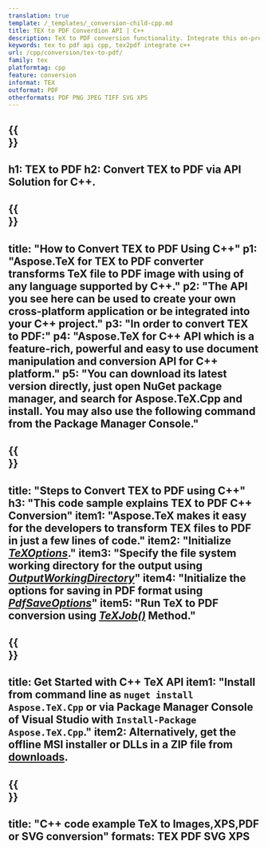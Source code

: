 ```yaml
---
translation: true
template: /_templates/_conversion-child-cpp.md
title: TEX to PDF Converdion API | C++ 
description: TeX to PDF conversion functionality. Integrate this on-premise C++ library into your project or use cross-platform applications to convert TeX to PDF.
keywords: tex to pdf api cpp, tex2pdf integrate c++
url: /cpp/conversion/tex-to-pdf/
family: tex
platformtag: cpp
feature: conversion
informat: TEX
outformat: PDF
otherformats: PDF PNG JPEG TIFF SVG XPS
---
```


{{<section banner>}}
---
h1: TEX to PDF
h2: Convert TEX to PDF via API Solution for C++.
---

{{<section overview>}}
---
title: "How to Convert TEX to PDF Using C++"
p1: "Aspose.TeX for TEX to PDF converter transforms TeX file to PDF image with using of any language supported by C++."
p2: "The API you see here can be used to create your own cross-platform application or be integrated into your C++ project."
p3: "In order to convert TEX to PDF:"
p4: "Aspose.TeX for C++ API which is a feature-rich, powerful and easy to use document manipulation and conversion API for C++ platform."
p5: "You can download its latest version directly, just open NuGet package manager, and search for Aspose.TeX.Cpp and install. You may also use the following command from the Package Manager Console."
---

{{<section feature1>}}
---
title: "Steps to Convert TEX to PDF using C++"
h3: "This code sample explains TEX to PDF C++ Conversion"
item1: "Aspose.TeX makes it easy for the developers to transform TEX files to PDF in just a few lines of code."
item2: "Initialize [*TeXOptions*](https://reference.aspose.com/tex/cpp/class/aspose.te_x.te_x_options)."
item3: "Specify the file system working directory for the output using [*OutputWorkingDirectory*](https://reference.aspose.com/tex/cpp/class/aspose.te_x.te_x_options#aa4f4ea6dab7db5ba1b40800495f16f63)"
item4: "Initialize the options for saving in PDF format using [*PdfSaveOptions*](https://reference.aspose.com/tex/cpp/class/aspose.te_x.presentation.image.pdf_save_options)"
item5: "Run TeX to PDF conversion using [*TeXJob()*](https://reference.aspose.com/tex/cpp/class/aspose.te_x.te_x_job) Method."
---

{{<section feature2>}}
---
title: Get Started with C++ TeX API
item1: "Install from command line as ```nuget install Aspose.TeX.Cpp``` or via Package Manager Console of Visual Studio with ```Install-Package Aspose.TeX.Cpp```."
item2: Alternatively, get the offline MSI installer or DLLs in a ZIP file from [downloads](https://downloads.aspose.com/tex/cpp).
---

{{<section widget>}}
---
title: "C++ code example TeX to Images,XPS,PDF or SVG conversion"
formats: TEX PDF SVG XPS
---